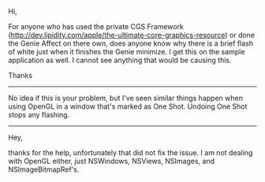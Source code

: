 Hi,

For anyone who has used the private CGS Framework (http://dev.lipidity.com/apple/the-ultimate-core-graphics-resource) or done the Genie Affect on there own, does anyone know why there is a brief flash of white just when it finishes the Genie minimize. I get this on the sample application as well. I cannot see anything that would be causing this.

Thanks

----

No idea if this is your problem, but I've seen similar things happen when using OpenGL in a window that's marked as One Shot. Undoing One Shot stops any flashing.


----

Hey,

thanks for the help, unfortunately that did not fix the issue. I am not dealing with OpenGL either, just NSWindows, NSViews, NSImages, and NSImageBitmapRef's.
